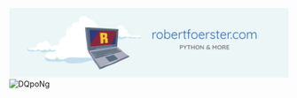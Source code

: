 [![Robert's GitHub Banner](./banner.jpg)](https://robertfoerster.com/)
![DQpoNg](https://github.com/foersterrobert/DQpoNg/blob/master/assets/DQpoNg.gif)
